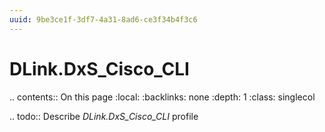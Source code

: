 ```yaml
---
uuid: 9be3ce1f-3df7-4a31-8ad6-ce3f34b4f3c6
---
```



# DLink.DxS_Cisco_CLI

.. contents:: On this page
    :local:
    :backlinks: none
    :depth: 1
    :class: singlecol

.. todo::
    Describe *DLink.DxS_Cisco_CLI* profile

